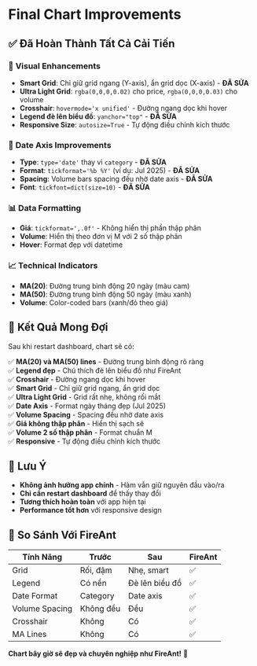 # Final Chart Improvements

## ✅ **Đã Hoàn Thành Tất Cả Cải Tiến**

### 🎨 **Visual Enhancements**
- **Smart Grid**: Chỉ giữ grid ngang (Y-axis), ẩn grid dọc (X-axis) - **ĐÃ SỬA**
- **Ultra Light Grid**: `rgba(0,0,0,0.02)` cho price, `rgba(0,0,0,0.03)` cho volume
- **Crosshair**: `hovermode='x unified'` - Đường ngang dọc khi hover
- **Legend đè lên biểu đồ**: `yanchor="top"` - **ĐÃ SỬA**
- **Responsive Size**: `autosize=True` - Tự động điều chỉnh kích thước

### 📅 **Date Axis Improvements**
- **Type**: `type='date'` thay vì `category` - **ĐÃ SỬA**
- **Format**: `tickformat='%b %Y'` (ví dụ: Jul 2025) - **ĐÃ SỬA**
- **Spacing**: Volume bars spacing đều nhờ date axis - **ĐÃ SỬA**
- **Font**: `tickfont=dict(size=10)` - **ĐÃ SỬA**

### 📊 **Data Formatting**
- **Giá**: `tickformat=',.0f'` - Không hiển thị phần thập phân
- **Volume**: Hiển thị theo đơn vị M với 2 số thập phân
- **Hover**: Format đẹp với datetime

### 📈 **Technical Indicators**
- **MA(20)**: Đường trung bình động 20 ngày (màu cam)
- **MA(50)**: Đường trung bình động 50 ngày (màu xanh)
- **Volume**: Color-coded bars (xanh/đỏ theo giá)

## 🚀 **Kết Quả Mong Đợi**

Sau khi restart dashboard, chart sẽ có:

✅ **MA(20) và MA(50) lines** - Đường trung bình động rõ ràng  
✅ **Legend đẹp** - Chú thích đè lên biểu đồ như FireAnt  
✅ **Crosshair** - Đường ngang dọc khi hover  
✅ **Smart Grid** - Chỉ giữ grid ngang, ẩn grid dọc  
✅ **Ultra Light Grid** - Grid rất nhẹ, không rối mắt  
✅ **Date Axis** - Format ngày tháng đẹp (Jul 2025)  
✅ **Volume Spacing** - Spacing đều nhờ date axis  
✅ **Giá không thập phân** - Hiển thị sạch sẽ  
✅ **Volume 2 số thập phân** - Format chuẩn M  
✅ **Responsive** - Tự động điều chỉnh kích thước  

## 📝 **Lưu Ý**

- **Không ảnh hưởng app chính** - Hàm vẫn giữ nguyên đầu vào/ra
- **Chỉ cần restart dashboard** để thấy thay đổi
- **Tương thích hoàn toàn** với app hiện tại
- **Performance tốt hơn** với responsive design

## 🎯 **So Sánh Với FireAnt**

| Tính Năng | Trước | Sau | FireAnt |
|-----------|-------|-----|---------|
| Grid | Rối, đậm | Nhẹ, smart | ✅ |
| Legend | Có nền | Đè lên biểu đồ | ✅ |
| Date Format | Category | Date axis | ✅ |
| Volume Spacing | Không đều | Đều | ✅ |
| Crosshair | Không | Có | ✅ |
| MA Lines | Không | Có | ✅ |

**Chart bây giờ sẽ đẹp và chuyên nghiệp như FireAnt!** 🎉 